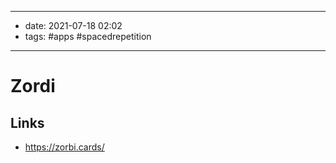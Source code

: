 ------
- date: 2021-07-18 02:02
- tags: #apps #spacedrepetition 
-----

# Zordi

## Links

- https://zorbi.cards/